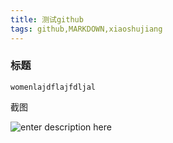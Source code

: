 ```yaml
---
title: 测试github
tags: github,MARKDOWN,xiaoshujiang
---
```


### 标题

```
womenlajdflajfdljal
```

截图

![enter description here][1]


  [1]: http://oqjg6c4c1.bkt.clouddn.com/1496725828828.jpg